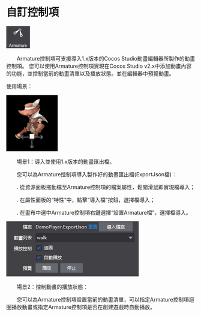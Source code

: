 # 自訂控制項

![image](res_tw/image001.png) 
 
&emsp;&emsp;Armature控制項可支援導入1.x版本的Cocos Studio動畫編輯器所製作的動畫控制項。 您可以使用Armature控制項實現在Cocos Studio v2.x中添加動畫內容的功能，並控制當前的動畫清單以及播放狀態。並在編輯器中預覽動畫。

使用場景：

![image](res_tw/image002.png) 
 
&emsp;&emsp;場景1：導入並使用1.x版本的動畫匯出檔。

&emsp;&emsp;您可以為Armature控制項導入製作好的動畫匯出檔(ExportJson檔)：

&emsp;&emsp;.    從資源面板拖動檔至Armature控制項的檔案屬性，鬆開滑鼠即實現檔導入；

&emsp;&emsp;.    在屬性面板的“特性”中，點擊“導入檔”按鈕，選擇檔導入；

&emsp;&emsp;.    在畫布中選中Armature控制項右鍵選擇“設置Armature檔”，選擇檔導入。
 
![image](res_tw/image003.png) 

&emsp;&emsp;場景2：控制動畫的播放狀態：

&emsp;&emsp;您可以為Armature控制項設置當前的動畫清單，可以指定Armature控制項迴圈播放動畫或指定Armature控制項是否在創建遊戲時自動播放。
